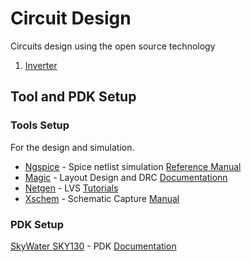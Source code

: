 # Circuit Design
Circuits design using the open source technology
1. [Inverter](https://github.com/laurasmendozad/Circuit_Design/tree/main/Inverter)

## Tool and PDK Setup
### Tools Setup
For the design and simulation.
-   [Ngspice](http://ngspice.sourceforge.net/) - Spice netlist simulation
	[Reference Manual](http://ngspice.sourceforge.net/docs/ngspice-manual.pdf)
-   [Magic](http://opencircuitdesign.com/magic/) - Layout Design and DRC
	[Documentationn](http://ngspice.sourceforge.net/docs/ngspice-manual.pdf)
-  [Netgen](http://opencircuitdesign.com/netgen/) -  LVS
	[Tutorials](http://opencircuitdesign.com/netgen/tutorial/tutorial.html)
-   [Xschem](http://repo.hu/projects/xschem/) - Schematic Capture
	[Manual](https://xschem.sourceforge.io/stefan/xschem_man/xschem_man.html)
### PDK Setup
[SkyWater SKY130](https://github.com/google/skywater-pdk) - PDK
[Documentation](https://skywater-pdk.readthedocs.io/en/main/)
